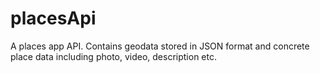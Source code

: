 # placesApi
A places app API. Contains geodata stored in JSON format and concrete place data including photo, video, description etc.
